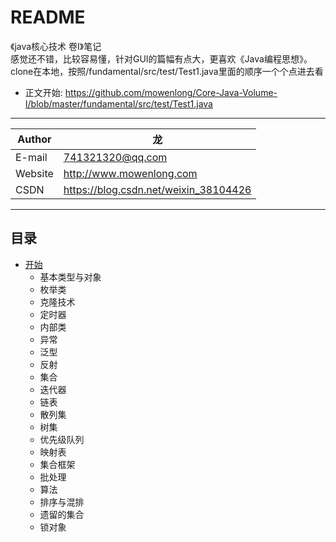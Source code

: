 README
===========================
《java核心技术 卷Ⅰ》笔记   
感觉还不错，比较容易懂，针对GUI的篇幅有点大，更喜欢《Java编程思想》。  
clone在本地，按照/fundamental/src/test/Test1.java里面的顺序一个个点进去看  
* 正文开始: https://github.com/mowenlong/Core-Java-Volume-I/blob/master/fundamental/src/test/Test1.java
****
	
|Author|龙|
|---|---
|E-mail|741321320@qq.com
|Website|http://www.mowenlong.com
|CSDN|https://blog.csdn.net/weixin_38104426


****
## 目录
* [开始](/fundamental/src/test/Test1.java)
	* 基本类型与对象
	* 枚举类
	* 克隆技术
	* 定时器
	* 内部类
	* 异常
	* 泛型
	* 反射
	* 集合
	* 迭代器
	* 链表
	* 散列集
	* 树集
	* 优先级队列
	* 映射表
	* 集合框架
	* 批处理
	* 算法
	* 排序与混排
	* 遗留的集合
	* 锁对象


